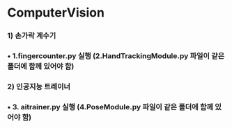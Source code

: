 # ComputerVision

### 1) 손가락 계수기
###     • 1.fingercounter.py 실행 (2.HandTrackingModule.py 파일이 같은 폴더에 함께 있어야 함)
### 2) 인공지능 트레이너
###     • 3. aitrainer.py 실행 (4.PoseModule.py 파일이 같은 폴더에 함께 있어야 함)
